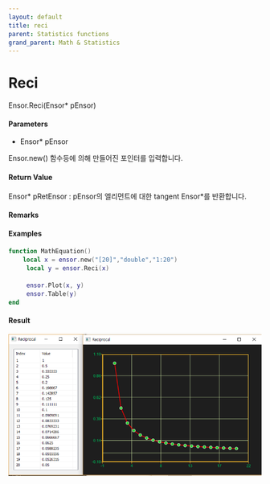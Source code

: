 ```yaml
---
layout: default
title: reci
parent: Statistics functions
grand_parent: Math & Statistics
---
```


# Reci

Ensor.Reci\(Ensor\* pEnsor\)

#### Parameters

* Ensor\* pEnsor

Ensor.new\(\) 함수등에 의해 만들어진 포인터를 입력합니다.

#### Return Value

Ensor\* pRetEnsor : pEnsor의 엘리먼트에 대한 tangent Ensor\*를 반환합니다.

#### Remarks

#### Examples

```lua
function MathEquation()
    local x = ensor.new("[20]","double","1:20")
     local y = ensor.Reci(x)

     ensor.Plot(x, y)
     ensor.Table(y)
end
```

#### Result

![](./MathAPI/ReciResult.png)

